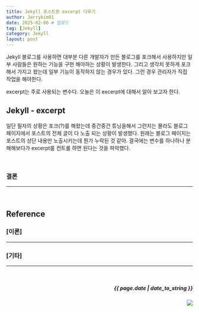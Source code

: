 ```yaml
---
title: Jekyll 포스트용 excerpt 다루기
author: Jerrykim91
date: 2025-02-06 # 업로드 
tag: [Jekyll]
category: Jekyll
layout: post
---
```



Jekyll 블로그를 사용하면 대부분 다른 개발자가 만든 블로그를 포크해서 사용하지만 일부 사람들은 원하는 기능을 구현 해야하는 상황이 발생한다. 
그리고 생각치 못하게 포크해서 가지고 왔는데 일부 기능이 동작하지 않는 경우가 있다. 그런 경우 관리자가 직접 작업을 해야한다.

excerpt는 주로 사용되는 변수다. 오늘은 이 excerpt에 대해서 알아 보고자 한다. 

<!--more-->

## Jekyll - excerpt

일단 필자의 상황은 포크(?)를 해왔는데 중간중간 튜닝을해서 그런지는 몰라도 블로그 페이지에서 포스트의 전체 글이 다 노출 되는 상황이 발생했다. 원래는 블로그 페이지는 포스트의 상단 내용만 노출시키는데 뭔가 누락된 것 같아. 결국에는 변수를 하나하나 분해해보다가 excerpt를 컨트롤 하면 된다는 것을 파악했다. 


<br>

### 결론

---
 

<br>

 

## Reference


### [이론]

---

### [기타]




-----

<br>


<h5><p align="right"> {{ page.date | date_to_string }} </p></h5>
<!-- 코드 상단 :  -->
<a href="https://hits.seeyoufarm.com">
<img align="right" src="https://hits.seeyoufarm.com/api/count/incr/badge.svg?url=https://github.com/Jerrykim91/jerrykim91.github.io"/></a> 

<br>

<!-- 코드 하단 -->
<br>
<script src="https://utteranc.es/client.js"
    repo="Jerrykim91/jerrykim91.github.io"
    issue-term="title"
    label="😎"
    theme="github-light"
    crossorigin="anonymous"
    async>
</script>
<br>